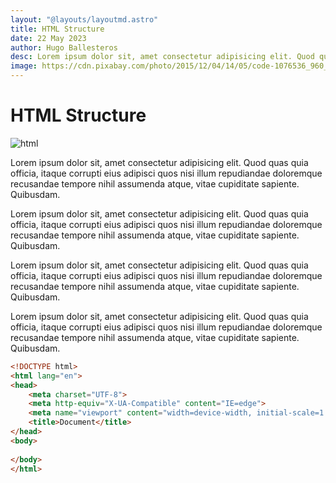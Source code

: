 ```yaml
---
layout: "@layouts/layoutmd.astro"
title: HTML Structure
date: 22 May 2023
author: Hugo Ballesteros
desc: Lorem ipsum dolor sit, amet consectetur adipisicing elit. Quod quas quia officia, itaque corrupti eius adipisci quos nisi illum repudiandae doloremque recusandae tempore nihil assumenda atque, vitae cupiditate sapiente. Quibusdam.
image: https://cdn.pixabay.com/photo/2015/12/04/14/05/code-1076536_960_720.jpg
---
```


# HTML Structure

![html](https://cdn.pixabay.com/photo/2015/12/04/14/05/code-1076536_960_720.jpg)

Lorem ipsum dolor sit, amet consectetur adipisicing elit. Quod quas quia officia, itaque corrupti eius adipisci quos nisi illum repudiandae doloremque recusandae tempore nihil assumenda atque, vitae cupiditate sapiente. Quibusdam.

Lorem ipsum dolor sit, amet consectetur adipisicing elit. Quod quas quia officia, itaque corrupti eius adipisci quos nisi illum repudiandae doloremque recusandae tempore nihil assumenda atque, vitae cupiditate sapiente. Quibusdam.

Lorem ipsum dolor sit, amet consectetur adipisicing elit. Quod quas quia officia, itaque corrupti eius adipisci quos nisi illum repudiandae doloremque recusandae tempore nihil assumenda atque, vitae cupiditate sapiente. Quibusdam.

Lorem ipsum dolor sit, amet consectetur adipisicing elit. Quod quas quia officia, itaque corrupti eius adipisci quos nisi illum repudiandae doloremque recusandae tempore nihil assumenda atque, vitae cupiditate sapiente. Quibusdam.

```html
<!DOCTYPE html>
<html lang="en">
<head>
    <meta charset="UTF-8">
    <meta http-equiv="X-UA-Compatible" content="IE=edge">
    <meta name="viewport" content="width=device-width, initial-scale=1.0">
    <title>Document</title>
</head>
<body>
    
</body>
</html>
```

